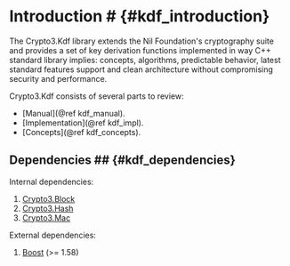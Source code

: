# Introduction # {#kdf_introduction}

The Crypto3.Kdf library extends the Nil Foundation's cryptography suite and provides a set of key derivation
 functions implemented in way C++ standard library implies: concepts, algorithms, predictable behavior, latest standard features support and clean architecture without compromising security and performance.
 
Crypto3.Kdf consists of several parts to review:
* [Manual](@ref kdf_manual).
* [Implementation](@ref kdf_impl).
* [Concepts](@ref kdf_concepts).

## Dependencies ## {#kdf_dependencies}

Internal dependencies:
1. [Crypto3.Block](https://github.com/nilfoundation/block.git)
2. [Crypto3.Hash](https://github.com/nilfoundation/hash.git)
3. [Crypto3.Mac](https://github.com/nilfoundation/mac.git)

External dependencies:
1. [Boost](https://boost.org) (>= 1.58)